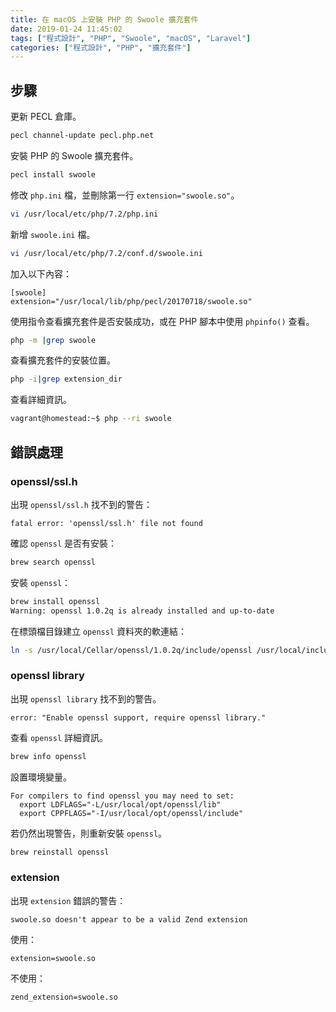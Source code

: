 ```yaml
---
title: 在 macOS 上安裝 PHP 的 Swoole 擴充套件
date: 2019-01-24 11:45:02
tags: ["程式設計", "PHP", "Swoole", "macOS", "Laravel"]
categories: ["程式設計", "PHP", "擴充套件"]
---
```


## 步驟

更新 PECL 倉庫。

```BASH
pecl channel-update pecl.php.net
```

安裝 PHP 的 Swoole 擴充套件。

```BASH
pecl install swoole
```

修改 `php.ini` 檔，並刪除第一行 `extension="swoole.so"`。

```BASH
vi /usr/local/etc/php/7.2/php.ini
```

新增 `swoole.ini` 檔。

```BASH
vi /usr/local/etc/php/7.2/conf.d/swoole.ini
```

加入以下內容：

```
[swoole]
extension="/usr/local/lib/php/pecl/20170718/swoole.so"
```

使用指令查看擴充套件是否安裝成功，或在 PHP 腳本中使用 `phpinfo()` 查看。

```BASH
php -m |grep swoole
```

查看擴充套件的安裝位置。

```BASH
php -i|grep extension_dir
```

查看詳細資訊。

```BASH
vagrant@homestead:~$ php --ri swoole
```

## 錯誤處理

### openssl/ssl.h

出現 `openssl/ssl.h` 找不到的警告：

```TEXT
fatal error: 'openssl/ssl.h' file not found
```

確認 `openssl` 是否有安裝：

```BASH
brew search openssl
```

安裝 `openssl`：

```BASH
brew install openssl
Warning: openssl 1.0.2q is already installed and up-to-date
```

在標頭檔目錄建立 `openssl` 資料夾的軟連結：

```BASH
ln -s /usr/local/Cellar/openssl/1.0.2q/include/openssl /usr/local/include/
```

### openssl library

出現 `openssl library` 找不到的警告。

```
error: "Enable openssl support, require openssl library."
```

查看 `openssl` 詳細資訊。

```BASH
brew info openssl
```

設置環境變量。

```TEXT
For compilers to find openssl you may need to set:
  export LDFLAGS="-L/usr/local/opt/openssl/lib"
  export CPPFLAGS="-I/usr/local/opt/openssl/include"
```

若仍然出現警告，則重新安裝 `openssl`。

```BASH
brew reinstall openssl
```

### extension

出現 `extension` 錯誤的警告：

```TEXT
swoole.so doesn't appear to be a valid Zend extension
```

使用：

```ENV
extension=swoole.so
```

不使用：

```
zend_extension=swoole.so
```

